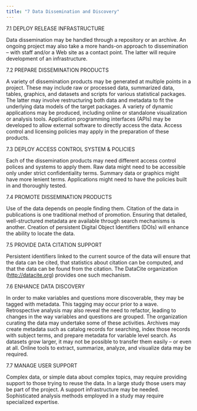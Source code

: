 ```yaml
---
title: "7 Data Dissemination and Discovery"
---
```


7.1 DEPLOY RELEASE INFRASTRUCTURE

Data dissemination may be handled through a repository or an archive. An ongoing project may also take a more hands-on approach to dissemination – with staff and/or a Web site as a contact point. The latter will require development of an infrastructure.

7.2 PREPARE DISSEMINATION PRODUCTS

A variety of dissemination products may be generated at multiple points in a project. These may include raw or processed data, summarized data, tables, graphics, and datasets and scripts for various statistical packages. The latter may involve restructuring both data and metadata to fit the underlying data models of the target packages. A variety of dynamic applications may be produced, including online or standalone visualization or analysis tools. Application programming interfaces (APIs) may be developed to allow external software to directly access the data. Access control and licensing policies may apply in the preparation of these products.

7.3 DEPLOY ACCESS CONTROL SYSTEM & POLICIES

Each of the dissemination products may need different access control polices and systems to apply them. Raw data might need to be accessible only under strict confidentiality terms. Summary data or graphics might have more lenient terms. Applications might need to have the policies built in and thoroughly tested.

7.4 PROMOTE DISSEMINATION PRODUCTS

Use of the data depends on people finding them. Citation of the data in publications is one traditional method of promotion. Ensuring that detailed, well-structured metadata are available through search mechanisms is another. Creation of persistent Digital Object Identifiers (DOIs) will enhance the ability to locate the data.

7.5 PROVIDE DATA CITATION SUPPORT

Persistent identifiers linked to the current source of the data will ensure that the data can be cited, that statistics about citation can be computed, and that the data can be found from the citation. The DataCite organization (http://datacite.org) provides one such mechanism.

7.6 ENHANCE DATA DISCOVERY

In order to make variables and questions more discoverable, they may be tagged with metadata. This tagging may occur prior to a wave. Retrospective analysis may also reveal the need to refactor, leading to changes in the way variables and questions are grouped. The organization curating the data may undertake some of these activities. Archives may create metadata such as catalog records for searching, index those records with subject terms, and prepare metadata for variable level search. As datasets grow larger, it may not be possible to transfer them easily – or even at all. Online tools to extract, summarize, analyze, and visualize data may be required.

7.7 MANAGE USER SUPPORT

Complex data, or simple data about complex topics, may require providing support to those trying to reuse the data. In a large study those users may be part of the project. A support infrastructure may be needed. Sophisticated analysis methods employed in a study may require specialized expertise.
